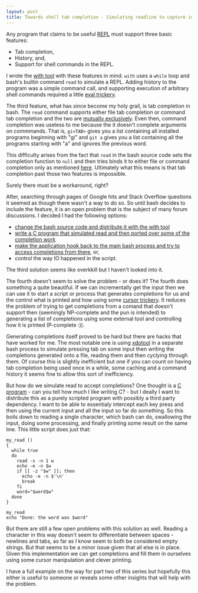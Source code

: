 ```yaml
---
layout: post
title: Towards shell tab completion - Simulating readline to capture intermediate input
---
```


Any program that claims to be useful [REPL](https://en.wikipedia.org/wiki/Read-eval-print_loop)
must support three basic features:

* Tab completion,
* History, and,
* Support for shell commands in the REPL.

I wrote the [with tool](https://github.com/mchav/With) with these features in mind.
`with` uses a `while` loop and bash's builtin command `read` to simulate a REPL.
Adding history to the program was a simple command call, and supporting execution of arbitrary
shell commands required a little [eval trickery](https://github.com/mchav/with/issues/23).


The third feature, what has since become my holy grail, is tab completion in bash.
The `read` command supports either file tab completion or command tab completion and the 
two are [mutually exclusively](http://stackoverflow.com/questions/12044574/getting-complete-and-menu-complete-to-work-together).
Even then, command completion was useless to me because the it doesn't complete arguments on commmands. That is,
`gi<TAB>` gives you a list containing all installed programs beginning with "gi" and `git a` gives you a list
containing all the programs starting with "a" and ignores the previous word.

This difficulty arises from the fact that `read` in the bash source code sets the completion function to `null`
and then tries binds it to either file or command completion only as mentioned [here](http://stackoverflow.com/questions/4726695/bash-and-readline-tab-completion-in-a-user-input-loop). Ultimately what this means is that tab completion past those two features
is impossible. 

Surely there must be a workaround, right?

After, searching through pages of Google hits and Stack Overflow questions it seemed as though there wasn't a way to do so.
So until bash decides to include the feature, it is an open problem that is the subject of many forum discussions.
I decided I had the following options:

* [change the bash source code and distribute it with the with tool](https://media.giphy.com/media/O8lbnqdFAgunm/giphy.gif)
* [write a C program that simulated read and then ported over some of the completion work](https://41dcdfcd4dea0e5aba20-931851ca4d0d7cdafe33022cf8264a37.ssl.cf1.rackcdn.com/5971464_kanye-west-caught-smiling-and-then-frowning_6a0a7fd1_m.jpg?bg=51353A)
* [make the application hook back to the main bash process and try to access completions from there](http://superuser.com/questions/175799/does-bash-have-a-hook-that-is-run-before-executing-a-command), or,
* control the way IO happened in the script.

The third solution seems like overkkill but I haven't looked into it. 

The fourth doesn't seem to solve the problem - or does it?
The fourth does something a quite beautiful. If we can incrementally get the input then we can use it to start a script or process that
generates completions for us and the control what is printed and how using some [cursor trickery](http://www.idem-singapore.com/sites/live.idemsg2015.site.gsi.sg/files/No%20Under%2018.png). It reduces the problem of trying to get completions from a comand that doesn't support
 then (seemingly NP-complete and the pun is intended) to generating a list of completions using some external tool and controlling how it is printed (P-complete :)). 

Generating completions itself proved to be hard but there are hacks that have worked for me. The most notable one is using [xdotool](http://www.semicomplete.com/projects/xdotool/) in a separate bash process to simulate pressing tab on some input then writing the completions
generated onto a file, reading them and then cyclying through them. Of course this is slightly inefficient but one if you can count on 
having tab completion being used once in a while, some caching and a command history it seems fine to allow this sort of inefficiency.

But how do we simulate read to accept completions? One thought is a [C program](http://2.bp.blogspot.com/-rofkX14qGUA/UB04M3NJ2wI/AAAAAAAACEk/w-BDMoI7sFU/s320/kanye-west-laugh.gif) - can you tell how much I like writing C? - but I deally I want to distribute this as a purely
scripted program with possibly a third party dependency. I want to be able to essentialy intercept each key press and then using the current input and all the input so far
do something. So this boils down to reading a single character, which bash can do, swallowing the input, doing some processing,
and finally printing some result on the same line. This little script does just that:

```
my_read ()
{
  while true
  do
    read -s -n 1 w
    echo -e -n $w
    if [[ -z "$w" ]]; then
      echo -e -n $'\n'
      break
    fi
    word="$word$w"
  done
}

my_read
echo "Done: the word was $word"
```

But there are still a few open problems with this solution as well. Reading a character in this way doesn't seem to differentiate between
spaces - newlines and tabs, as far as I know seem to both be considered empty strings. But that seems to be a minor issue given that all else is in place. Given this implementation we can get completions and fill them in ourselves using some cursor manipulation and clever printing.

I have a full example on the way for part two of this series but hopefully this either is useful to someone or reveals some other insights that will help with the problem.